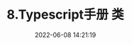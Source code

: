 ---
title: 8.Typescript手册 类
date: 2022-06-08 14:21:19
categories: 
tags: []
cover: https://img0.baidu.com/it/u=86492913,3057347241&fm=253&fmt=auto&app=138&f=JPEG?w=499&h=208
---